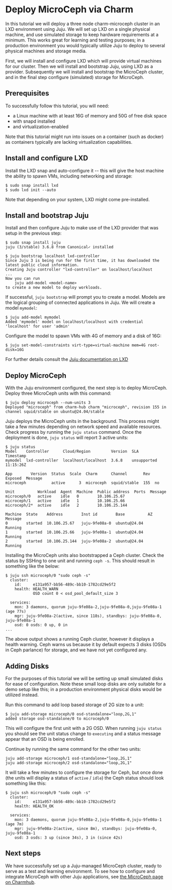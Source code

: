 # Deploy MicroCeph via Charm

In this tutorial we will deploy a three node charm-microceph cluster in an LXD environment using Juju. We will set up LXD on a single physical machine, and use simulated storage to keep hardware requirements at a minimum. This works great for learning and testing purposes; in a production environment you would typically utilize Juju to deploy to several physical machines and storage media. 

First, we will install and configure LXD which will provide virtual machines for our cluster. Then we will install and bootstrap Juju, using LXD as a provider. Subsequently we will install and bootstrap the MicroCeph cluster, and in the final step configure (simulated) storage for MicroCeph.

## Prerequisites

To successfully follow this tutorial, you will need:

- a Linux machine with at least 16G of memory and 50G of free disk space
- with snapd installed
- and virtualization-enabled

Note that this tutorial might run into issues on a container (such as docker) as containers typically are lacking virtualization capabilities.


## Install and configure LXD

Install the LXD snap and auto-configure it -- this will give the host machine the ability to spawn VMs, including networking and storage:

```
$ sudo snap install lxd
$ sudo lxd init --auto
```

Note that depending on your system, LXD might come pre-installed.

## Install and bootstrap Juju

Install and then configure Juju to make use of the LXD provider that was setup in the previous step:

```
$ sudo snap install juju 
juju (3/stable) 3.6.8 from Canonical✓ installed

$ juju bootstrap localhost lxd-controller
Since Juju 3 is being run for the first time, it has downloaded the latest public cloud information.
Creating Juju controller "lxd-controller" on localhost/localhost
...
Now you can run
	juju add-model <model-name>
to create a new model to deploy workloads.
```

If successful, `juju bootstrap` will prompt you to create a model. Models are the logical grouping of connected applications in Juju. We will create a model `mymodel`:

```
$ juju add-model mymodel
Added 'mymodel' model on localhost/localhost with credential 'localhost' for user 'admin'
```

Configure the model to spawn VMs with 4G of memory and a disk of 16G:

```
$ juju set-model-constraints virt-type=virtual-machine mem=4G root-disk=16G
```


For further details consult the [Juju documentation on LXD](https://documentation.ubuntu.com/juju/3.6/reference/cloud/list-of-supported-clouds/the-lxd-cloud-and-juju/#the-lxd-cloud-and-juju)


## Deploy MicroCeph

With the Juju environment configured, the next step is to deploy MicroCeph. Deploy three MicroCeph units with this command:

```
$ juju deploy microceph --num-units 3
Deployed "microceph" from charm-hub charm "microceph", revision 155 in channel squid/stable on ubuntu@24.04/stable
```

Juju deploys the MicroCeph units in the background. This process might take a few minutes depending on network speed and available resources. Check progress by running the `juju status` command. Once the deployment is done, `juju status` will report 3 active units:

```
$ juju status
Model    Controller      Cloud/Region         Version  SLA          Timestamp
mymodel  lxd-controller  localhost/localhost  3.6.8    unsupported  11:15:26Z

App        Version  Status  Scale  Charm      Channel       Rev  Exposed  Message
microceph           active      3  microceph  squid/stable  155  no       

Unit          Workload  Agent  Machine  Public address  Ports  Message
microceph/0   active    idle   0        10.106.25.67           
microceph/1   active    idle   1        10.106.25.66           
microceph/2*  active    idle   2        10.106.25.144          

Machine  State    Address        Inst id        Base          AZ  Message
0        started  10.106.25.67   juju-9fe08a-0  ubuntu@24.04      Running
1        started  10.106.25.66   juju-9fe08a-1  ubuntu@24.04      Running
2        started  10.106.25.144  juju-9fe08a-2  ubuntu@24.04      Running
```

Installing the MicroCeph units also bootstrapped a Ceph cluster. Check the status by SSHing to one unit and running `ceph -s`. This should result in something like the below:

```
$ juju ssh microceph/0 "sudo ceph -s"
  cluster:
    id:     e131a957-bb56-489c-bb10-1782cd29e5f2
    health: HEALTH_WARN
            OSD count 0 < osd_pool_default_size 3
 
  services:
    mon: 3 daemons, quorum juju-9fe08a-2,juju-9fe08a-0,juju-9fe08a-1 (age 77s)
    mgr: juju-9fe08a-2(active, since 118s), standbys: juju-9fe08a-0, juju-9fe08a-1
    osd: 0 osds: 0 up, 0 in
...
```

The above output shows a running Ceph cluster, however it displays a health warning. Ceph warns us because it by default expects 3 disks (OSDs in Ceph parlance) for storage, and we have not yet configured any.

## Adding Disks

For the purposes of this tutorial we will be setting up small simulated disks for ease of configuration. Note these small loop disks are only suitable for a demo setup like this; in a production environment physical disks would be utilized instead.

Run this command to add loop based storage of 2G size to a unit:

```
$ juju add-storage microceph/0 osd-standalone="loop,2G,1"
added storage osd-standalone/0 to microceph/0
```

This will configure the first unit with a 2G OSD. When running `juju status` you should see the unit status change to `executing` and a status message appear that an OSD is being enrolled.

Continue by running the same command for the other two units:

```
juju add-storage microceph/1 osd-standalone="loop,2G,1"
juju add-storage microceph/2 osd-standalone="loop,2G,1"
```

It will take a few minutes to configure the storage for Ceph, but once done (the units will display a status of `active` / `idle`) the Ceph status should look something like this:

```
$ juju ssh microceph/0 "sudo ceph -s"
  cluster:
    id:     e131a957-bb56-489c-bb10-1782cd29e5f2
    health: HEALTH_OK
 
  services:
    mon: 3 daemons, quorum juju-9fe08a-2,juju-9fe08a-0,juju-9fe08a-1 (age 7m)
    mgr: juju-9fe08a-2(active, since 8m), standbys: juju-9fe08a-0, juju-9fe08a-1
    osd: 3 osds: 3 up (since 34s), 3 in (since 42s)
```

## Next steps

We have successfully set up a Juju-managed MicroCeph cluster, ready to serve as a test and learning environment. 
To see how to configure and integrate MicroCeph with other Juju applications, see [the MicroCeph page on Charmhub](https://charmhub.io/microceph).
